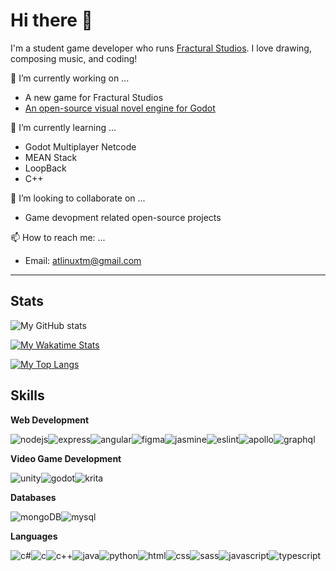 # Hi there 👋

I'm a student game developer who runs [Fractural Studios](https://github.com/Fractural). I love drawing, composing music, and coding!

🔭 I’m currently working on ...
- A new game for Fractural Studios
- [An open-source visual novel engine for Godot](https://github.com/Fractural/FracturalVisualNovelEngine/)

🌱 I’m currently learning ...
- Godot Multiplayer Netcode
- MEAN Stack
- LoopBack
- C++

👯 I’m looking to collaborate on ...
- Game devopment related open-source projects

📫 How to reach me: ...
- Email: atlinuxtm@gmail.com

----------------------------------------

## Stats

![My GitHub stats](https://github-readme-stats.vercel.app/api?username=Atlinx&show_icons=true&theme=monokai&count_private=true)

[![My Wakatime Stats](https://github-readme-stats.vercel.app/api/wakatime?username=Atlinx&theme=monokai)](https://github.com/anuraghazra/github-readme-stats)

[![My Top Langs](https://github-readme-stats.vercel.app/api/top-langs/?username=Atlinx&layout=compact&theme=monokai)](https://github.com/anuraghazra/github-readme-stats)

## Skills

**Web Development**

![nodejs](https://img.shields.io/badge/Node.js-339933?style=for-the-badge&logo=nodedotjs&logoColor=white)![express](https://img.shields.io/badge/Express.js-000000?style=for-the-badge&logo=express&logoColor=white)![angular](https://img.shields.io/badge/Angular-DD0031?style=for-the-badge&logo=angular&logoColor=white)![figma](https://img.shields.io/badge/Figma-F24E1E?style=for-the-badge&logo=figma&logoColor=white)![jasmine](https://img.shields.io/badge/Jasmine-8A4182?style=for-the-badge&logo=Jasmine&logoColor=white)![eslint](https://img.shields.io/badge/eslint-3A33D1?style=for-the-badge&logo=eslint&logoColor=white)![apollo](https://img.shields.io/badge/Apollo%20GraphQL-311C87?&style=for-the-badge&logo=Apollo%20GraphQL&logoColor=white)![graphql](https://img.shields.io/badge/GraphQl-E10098?style=for-the-badge&logo=graphql&logoColor=white)

**Video Game Development**

![unity](https://img.shields.io/badge/Unity-100000?style=for-the-badge&logo=unity&logoColor=white)![godot](https://img.shields.io/badge/Godot-478CBF?style=for-the-badge&logo=GodotEngine&logoColor=white)![krita](https://img.shields.io/badge/Krita-203759?style=for-the-badge&logo=krita&logoColor=EEF37B)

**Databases**

![mongoDB](https://img.shields.io/badge/MongoDB-4EA94B?style=for-the-badge&logo=mongodb&logoColor=white)![mysql](https://img.shields.io/badge/MySQL-005C84?style=for-the-badge&logo=mysql&logoColor=white)

**Languages**

![c#](https://img.shields.io/badge/C%23-239120?style=for-the-badge&logo=c-sharp&logoColor=white)![c](https://img.shields.io/badge/C-00599C?style=for-the-badge&logo=c&logoColor=white)![c++](https://img.shields.io/badge/C%2B%2B-00599C?style=for-the-badge&logo=c%2B%2B&logoColor=white)![java](https://img.shields.io/badge/Java-ED8B00?style=for-the-badge&logo=java&logoColor=white)![python](https://img.shields.io/badge/Python-FFD43B?style=for-the-badge&logo=python&logoColor=blue)![html](https://img.shields.io/badge/HTML5-E34F26?style=for-the-badge&logo=html5&logoColor=white)![css](https://img.shields.io/badge/CSS3-1572B6?style=for-the-badge&logo=css3&logoColor=white)![sass](https://img.shields.io/badge/Sass-CC6699?style=for-the-badge&logo=sass&logoColor=white)![javascript](https://img.shields.io/badge/JavaScript-323330?style=for-the-badge&logo=javascript&logoColor=F7DF1E)![typescript](https://img.shields.io/badge/TypeScript-007ACC?style=for-the-badge&logo=typescript&logoColor=white)
